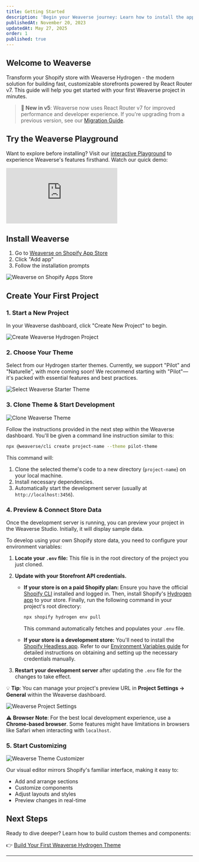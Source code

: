 ```yaml
---
title: Getting Started
description: 'Begin your Weaverse journey: Learn how to install the app on Shopify and set up your first Weaverse Hydrogen project with React Router v7.'
publishedAt: November 20, 2023
updatedAt: May 27, 2025
order: 1
published: true
---
```


## Welcome to Weaverse

Transform your Shopify store with Weaverse Hydrogen - the modern solution for building fast, customizable storefronts powered by React Router v7. This guide will help you get started with your first Weaverse project in minutes.

> **🚀 New in v5**: Weaverse now uses React Router v7 for improved performance and developer experience. If you're upgrading from a previous version, see our [Migration Guide](/docs/hydrogen/migration-to-v5).

## Try the Weaverse Playground

Want to explore before installing? Visit our [interactive Playground](https://studio.weaverse.io/demo) to experience Weaverse's features firsthand. Watch our quick demo:

<iframe src="https://www.youtube.com/embed/1XwheeIImlE?rel=0" frameBorder="0" webkitallowfullscreen="true" mozallowfullscreen="true" allowFullScreen></iframe>

## Install Weaverse

1. Go to [Weaverse on Shopify App Store](https://apps.shopify.com/weaverse)
2. Click "Add app"
3. Follow the installation prompts

![Weaverse on Shopify Apps Store](https://cdn.shopify.com/s/files/1/0838/0052/3057/files/weaverse_on_shopify_app_store.webp?v=1745846024)

## Create Your First Project

### 1. Start a New Project

In your Weaverse dashboard, click "Create New Project" to begin.

![Create Weaverse Hydrogen Project](https://cdn.shopify.com/s/files/1/0838/0052/3057/files/create_new_weaverse_project.webp?v=1745846207)

### 2. Choose Your Theme

Select from our Hydrogen starter themes. Currently, we support "Pilot" and "Naturelle", with more coming soon! We recommend starting with "Pilot"—it's packed with essential features and best practices.

![Select Weaverse Starter Theme](https://cdn.shopify.com/s/files/1/0838/0052/3057/files/select_weaverse_theme.webp?v=1745846236)

### 3. Clone Theme & Start Development

![Clone Weaverse Theme](https://cdn.shopify.com/s/files/1/0838/0052/3057/files/create_weaverse_cli.webp?v=1745846272)

Follow the instructions provided in the next step within the Weaverse dashboard. You'll be given a command line instruction similar to this:

```bash
npx @weaverse/cli create project-name --theme pilot-theme
```

This command will:

1. Clone the selected theme's code to a new directory (`project-name`) on your local machine.
2. Install necessary dependencies.
3. Automatically start the development server (usually at `http://localhost:3456`).

### 4. Preview & Connect Store Data

Once the development server is running, you can preview your project in the Weaverse Studio. Initially, it will display sample data.

To develop using your own Shopify store data, you need to configure your environment variables:

1. **Locate your `.env` file:** This file is in the root directory of the project you just cloned.
2. **Update with your Storefront API credentials.**

   * **If your store is on a paid Shopify plan:** Ensure you have the official [Shopify CLI](https://shopify.dev/docs/apps/tools/cli) installed and logged in. Then, install Shopify's [Hydrogen app](https://apps.shopify.com/hydrogen) to your store. Finally, run the following command in your project's root directory:

       ```bash
       npx shopify hydrogen env pull
       ```

       This command automatically fetches and populates your `.env` file.

   * **If your store is a development store:** You'll need to install the [Shopify Headless app](https://apps.shopify.com/shopify-headless). Refer to our [Environment Variables guide](/docs/hydrogen/environment-variables) for detailed instructions on obtaining and setting up the necessary credentials manually.

3. **Restart your development server** after updating the `.env` file for the changes to take effect.

💡 **Tip**: You can manage your project's preview URL in **Project Settings -> General** within the Weaverse dashboard.

![Weaverse Project Settings](https://cdn.shopify.com/s/files/1/0728/0410/6547/files/weaverse_project_settings.webp)

⚠️ **Browser Note**: For the best local development experience, use a **Chrome-based browser**. Some features might have limitations in browsers like Safari when interacting with `localhost`.

### 5. Start Customizing

![Weaverse Theme Customizer](https://cdn.shopify.com/s/files/1/0838/0052/3057/files/weaverse_theme_customizer.webp?v=1745846304)

Our visual editor mirrors Shopify's familiar interface, making it easy to:

* Add and arrange sections
* Customize components
* Adjust layouts and styles
* Preview changes in real-time

## Next Steps

Ready to dive deeper? Learn how to build custom themes and components:

👉 [Build Your First Weaverse Hydrogen Theme](/docs/guides/prerequisites)

---
